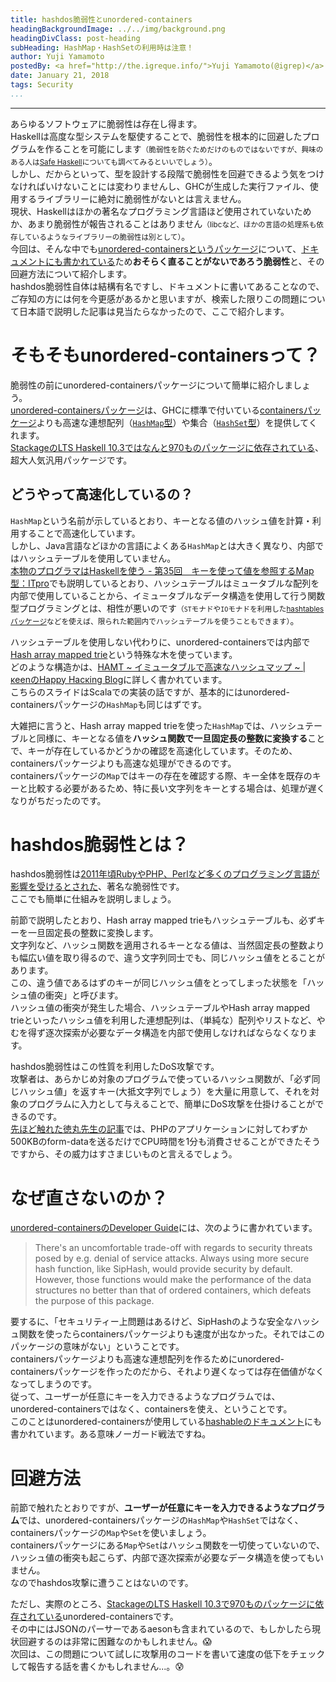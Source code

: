 ```yaml
---
title: hashdos脆弱性とunordered-containers
headingBackgroundImage: ../../img/background.png
headingDivClass: post-heading
subHeading: HashMap・HashSetの利用時は注意！
author: Yuji Yamamoto
postedBy: <a href="http://the.igreque.info/">Yuji Yamamoto(@igrep)</a>
date: January 21, 2018
tags: Security
...
```

---

あらゆるソフトウェアに脆弱性は存在し得ます。  
Haskellは高度な型システムを駆使することで、脆弱性を根本的に回避したプログラムを作ることを可能にします<small>（脆弱性を防ぐためだけのものではないですが、興味のある人は[Safe Haskell](http://www.kotha.net/ghcguide_ja/7.6.2/safe-haskell.html)についても調べてみるといいでしょう）</small>。  
しかし、だからといって、型を設計する段階で脆弱性を回避できるよう気をつけなければいけないことには変わりませんし、GHCが生成した実行ファイル、使用するライブラリーに絶対に脆弱性がないとは言えません。  
現状、Haskellはほかの著名なプログラミング言語ほど使用されていないためか、あまり脆弱性が報告されることはありません<small>（libcなど、ほかの言語の処理系も依存しているようなライブラリーの脆弱性は別として）</small>。  
今回は、そんな中でも[unordered-containersというパッケージ](https://hackage.haskell.org/package/unordered-containers)について、[ドキュメントにも書かれている](https://github.com/tibbe/unordered-containers/blob/60ced060304840ed0bf368249ed6eb4e43d4cefc/docs/developer-guide.md#security)ため**おそらく直ることがないであろう脆弱性**と、その回避方法について紹介します。  
hashdos脆弱性自体は結構有名ですし、ドキュメントに書いてあることなので、ご存知の方には何を今更感があるかと思いますが、検索した限りこの問題について日本語で説明した記事は見当たらなかったので、ここで紹介します。

# そもそもunordered-containersって？

脆弱性の前にunordered-containersパッケージについて簡単に紹介しましょう。  
[unordered-containersパッケージ](https://hackage.haskell.org/package/unordered-containers)は、GHCに標準で付いている[containersパッケージ](https://hackage.haskell.org/package/containers)よりも高速な連想配列（[`HashMap`型](https://hackage.haskell.org/package/unordered-containers-0.2.8.0/docs/Data-HashMap-Lazy.html)）や集合（[`HashSet`型](https://hackage.haskell.org/package/unordered-containers-0.2.8.0/docs/Data-HashSet.html)）を提供してくれます。  
[StackageのLTS Haskell 10.3ではなんと970ものパッケージに依存されている](https://www.stackage.org/lts-10.3/package/unordered-containers-0.2.8.0)、超大人気汎用パッケージです。

## どうやって高速化しているの？

`HashMap`という名前が示しているとおり、キーとなる値のハッシュ値を計算・利用することで高速化しています。  
しかし、Java言語などほかの言語によくある`HashMap`とは大きく異なり、内部ではハッシュテーブルを使用していません。  
[本物のプログラマはHaskellを使う - 第35回　キーを使って値を参照するMap型：ITpro](http://itpro.nikkeibp.co.jp/article/COLUMN/20091104/340002/?rt=nocnt)でも説明しているとおり、ハッシュテーブルはミュータブルな配列を内部で使用していることから、イミュータブルなデータ構造を使用して行う関数型プログラミングとは、相性が悪いのです<small>（`ST`モナドや`IO`モナドを利用した[hashtablesパッケージ](https://hackage.haskell.org/package/hashtables)などを使えば、限られた範囲内でハッシュテーブルを使うこともできます）</small>。

ハッシュテーブルを使用しない代わりに、unordered-containersでは内部で[Hash array mapped trie](https://en.wikipedia.org/wiki/Hash_array_mapped_trie)という特殊な木を使っています。  
どのような構造かは、[HAMT ~ イミュータブルで高速なハッシュマップ ~ | κeenのHappy Hacκing Blog](http://keens.github.io/slide/HAMT/)に詳しく書かれています。  
こちらのスライドはScalaでの実装の話ですが、基本的にはunordered-containersパッケージの`HashMap`も同じはずです。

大雑把に言うと、Hash array mapped trieを使った`HashMap`では、ハッシュテーブルと同様に、キーとなる値を**ハッシュ関数で一旦固定長の整数に変換する**ことで、キーが存在しているかどうかの確認を高速化しています。そのため、containersパッケージよりも高速な処理ができるのです。  
containersパッケージの`Map`ではキーの存在を確認する際、キー全体を既存のキーと比較する必要があるため、特に長い文字列をキーとする場合は、処理が遅くなりがちだったのです。

# hashdos脆弱性とは？

hashdos脆弱性は[2011年頃RubyやPHP、Perlなど多くのプログラミング言語が影響を受けるとされた](https://blog.tokumaru.org/2011/12/webdoshashdos.html)、著名な脆弱性です。  
ここでも簡単に仕組みを説明しましょう。

前節で説明したとおり、Hash array mapped trieもハッシュテーブルも、必ずキーを一旦固定長の整数に変換します。  
文字列など、ハッシュ関数を適用されるキーとなる値は、当然固定長の整数よりも幅広い値を取り得るので、違う文字列同士でも、同じハッシュ値をとることがあります。  
この、違う値であるはずのキーが同じハッシュ値をとってしまった状態を「ハッシュ値の衝突」と呼びます。  
ハッシュ値の衝突が発生した場合、ハッシュテーブルやHash array mapped trieといったハッシュ値を利用した連想配列は、（単純な）配列やリストなど、やむを得ず逐次探索が必要なデータ構造を内部で使用しなければならなくなります。

hashdos脆弱性はこの性質を利用したDoS攻撃です。  
攻撃者は、あらかじめ対象のプログラムで使っているハッシュ関数が、「必ず同じハッシュ値」を返すキー(大抵文字列でしょう）を大量に用意して、それを対象のプログラムに入力として与えることで、簡単にDoS攻撃を仕掛けることができるのです。  
[先ほど触れた徳丸先生の記事](https://blog.tokumaru.org/2011/12/webdoshashdos.html)では、PHPのアプリケーションに対してわずか500KBのform-dataを送るだけでCPU時間を1分も消費させることができたそうですから、その威力はすさまじいものと言えるでしょう。

# なぜ直さないのか？

[unordered-containersのDeveloper Guide](https://github.com/tibbe/unordered-containers/blob/60ced060304840ed0bf368249ed6eb4e43d4cefc/docs/developer-guide.md#security)には、次のように書かれています。

> There's an uncomfortable trade-off with regards to security threats posed by e.g. denial of service attacks. Always using more secure hash function, like SipHash, would provide security by default. However, those functions would make the performance of the data structures no better than that of ordered containers, which defeats the purpose of this package.

要するに、「セキュリティー上問題はあるけど、SipHashのような安全なハッシュ関数を使ったらcontainersパッケージよりも速度が出なかった。それではこのパッケージの意味がない」ということです。  
containersパッケージよりも高速な連想配列を作るためにunordered-containersパッケージを作ったのだから、それより遅くなっては存在価値がなくなってしまうのです。  
従って、ユーザーが任意にキーを入力できるようなプログラムでは、unordered-containersではなく、containersを使え、ということです。  
このことはunordered-containersが使用している[hashableのドキュメント](https://hackage.haskell.org/package/hashable-1.2.6.1/docs/Data-Hashable.html#g:1)にも書かれています。ある意味ノーガード戦法ですね。

# 回避方法

前節で触れたとおりですが、**ユーザーが任意にキーを入力できるようなプログラム**では、unordered-containersパッケージの`HashMap`や`HashSet`ではなく、containersパッケージの`Map`や`Set`を使いましょう。  
containersパッケージにある`Map`や`Set`はハッシュ関数を一切使っていないので、ハッシュ値の衝突も起こらず、内部で逐次探索が必要なデータ構造を使ってもいません。  
なのでhashdos攻撃に遭うことはないのです。

ただし、実際のところ、[StackageのLTS Haskell 10.3で970ものパッケージに依存されている](https://www.stackage.org/lts-10.3/package/unordered-containers-0.2.8.0)unordered-containersです。  
その中にはJSONのパーサーであるaesonも含まれているので、もしかしたら現状回避するのは非常に困難なのかもしれません。😱  
次回は、この問題について試しに攻撃用のコードを書いて速度の低下をチェックして報告する話を書くかもしれません...。😰
